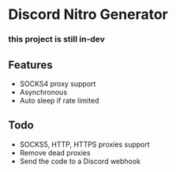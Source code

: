 # Discord Nitro Generator
### this project is still in-dev

## Features
* SOCKS4 proxy support
* Asynchronous
* Auto sleep if rate limited

## Todo
* SOCKS5, HTTP, HTTPS proxies support
* Remove dead proxies
* Send the code to a Discord webhook
